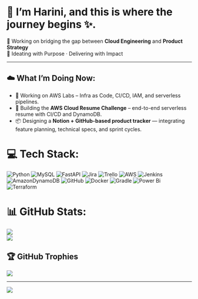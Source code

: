 # 👋 I’m Harini, and this is where the journey begins ✨.

🚀 Working on bridging the gap between **Cloud Engineering** and **Product Strategy**  
🔧 Ideating with Purpose · Delivering with Impact

---
## ☁️ What I’m Doing Now:
- 🧪 Working on AWS Labs – Infra as Code, CI/CD, IAM, and serverless pipelines.
- 📄 Building the **AWS Cloud Resume Challenge** – end-to-end serverless resume with CI/CD and DynamoDB.
- 📦 Designing a **Notion + GitHub-based product tracker** — integrating feature planning, technical specs, and sprint cycles.

# 💻 Tech Stack:
![Python](https://img.shields.io/badge/python-3670A0?style=flat-square&logo=python&logoColor=ffdd54) ![MySQL](https://img.shields.io/badge/mysql-4479A1.svg?style=flat-square&logo=mysql&logoColor=white) ![FastAPI](https://img.shields.io/badge/FastAPI-005571?style=flat-square&logo=fastapi) ![Jira](https://img.shields.io/badge/jira-%230A0FFF.svg?style=flat-square&logo=jira&logoColor=white) ![Trello](https://img.shields.io/badge/Trello-%23026AA7.svg?style=flat-square&logo=Trello&logoColor=white) ![AWS](https://img.shields.io/badge/AWS-%23FF9900.svg?style=flat-square&logo=amazon-aws&logoColor=white) ![Jenkins](https://img.shields.io/badge/jenkins-%232C5263.svg?style=flat-square&logo=jenkins&logoColor=white) ![AmazonDynamoDB](https://img.shields.io/badge/Amazon%20DynamoDB-4053D6?style=flat-square&logo=Amazon%20DynamoDB&logoColor=white) ![GitHub](https://img.shields.io/badge/github-%23121011.svg?style=flat-square&logo=github&logoColor=white) ![Docker](https://img.shields.io/badge/docker-%230db7ed.svg?style=flat-square&logo=docker&logoColor=white) ![Gradle](https://img.shields.io/badge/Gradle-02303A.svg?style=flat-square&logo=Gradle&logoColor=white) ![Power Bi](https://img.shields.io/badge/power_bi-F2C811?style=flat-square&logo=powerbi&logoColor=black) ![Terraform](https://img.shields.io/badge/terraform-%235835CC.svg?style=flat-square&logo=terraform&logoColor=white) 
# 📊 GitHub Stats:
<!--![](https://github-readme-stats.vercel.app/api?username=harini20&theme=merko&hide_border=false&include_all_commits=false&count_private=false)<br/> -->
![](https://nirzak-streak-stats.vercel.app/?user=harini20&theme=merko&hide_border=false)<br/>
![](https://github-readme-stats.vercel.app/api/top-langs/?username=harini20&theme=merko&hide_border=false&include_all_commits=false&count_private=false&layout=compact)

## 🏆 GitHub Trophies
![](https://github-profile-trophy.vercel.app/?username=harini20&theme=transparent&no-frame=true&no-bg=true&margin-w=4)

---
[![](https://visitcount.itsvg.in/api?id=harini20&icon=0&color=0)](https://visitcount.itsvg.in)



